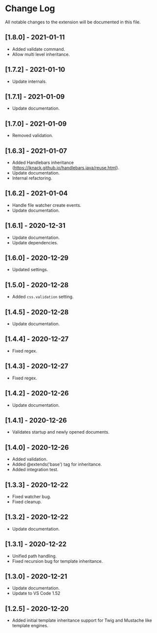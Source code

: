 # Change Log

All notable changes to the extension will be documented in this file.

## [1.8.0] - 2021-01-11

- Added validate command.
- Allow multi level inheritance.

## [1.7.2] - 2021-01-10

- Update internals.

## [1.7.1] - 2021-01-09

- Update documentation.

## [1.7.0] - 2021-01-09

- Removed validation.

## [1.6.3] - 2021-01-07

- Added Handlebars inheritance (https://jknack.github.io/handlebars.java/reuse.html).
- Update documentation.
- Internal refactoring.

## [1.6.2] - 2021-01-04

- Handle file watcher create events.
- Update documentation.

## [1.6.1] - 2020-12-31

- Update documentation.
- Update dependencies.

## [1.6.0] - 2020-12-29

- Updated settings.

## [1.5.0] - 2020-12-28

- Added `css.validation` setting.
 
## [1.4.5] - 2020-12-28

- Update documentation.

## [1.4.4] - 2020-12-27

- Fixed regex.

## [1.4.3] - 2020-12-27

- Fixed regex.

## [1.4.2] - 2020-12-26

- Update documentation.

## [1.4.1] - 2020-12-26

- Validates startup and newly opened documents.

## [1.4.0] - 2020-12-26

- Added validation.
- Added @extends('base') tag for inheritance.
- Added integration test.

## [1.3.3] - 2020-12-22

- Fixed watcher bug.
- Fixed cleanup.

## [1.3.2] - 2020-12-22

- Update documentation.

## [1.3.1] - 2020-12-22

- Unified path handling.
- Fixed recursion bug for template inheritance.

## [1.3.0] - 2020-12-21

- Update documentation.
- Update to VS Code 1.52

## [1.2.5] - 2020-12-20

- Added initial template inheritance support for Twig and Mustache like template engines.
